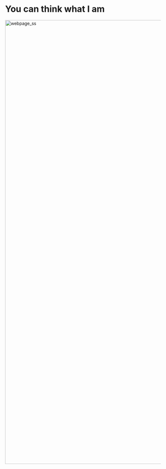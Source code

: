 <h1>You can think what I am</h1>

<img width="1440" alt="webpage_ss" src="https://user-images.githubusercontent.com/93014021/209717800-00854254-e746-489c-b53f-c9169d13704e.png">
